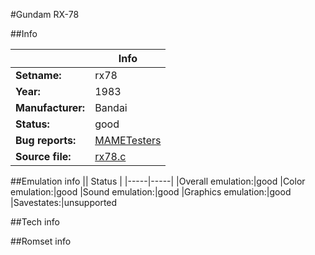 #Gundam RX-78

##Info

||Info|
|-----|-----|
|**Setname:**|rx78
|**Year:**|1983
|**Manufacturer:**|Bandai
|**Status:**|good
|**Bug reports:**|[MAMETesters](http://mametesters.org/view_all_set.php?type=1&temporary=y&search=rx78.c)
|**Source file:**|[rx78.c](https://github.com/mamedev/mame/blob/master/src/mess/drivers/rx78.c)

##Emulation info
|| Status |
|-----|-----|
|Overall emulation:|good
|Color emulation:|good
|Sound emulation:|good
|Graphics emulation:|good
|Savestates:|unsupported

##Tech info

##Romset info

<!--- START OF EDITED COMMENT DO NOT TOUCH TEXT ABOVE-->
